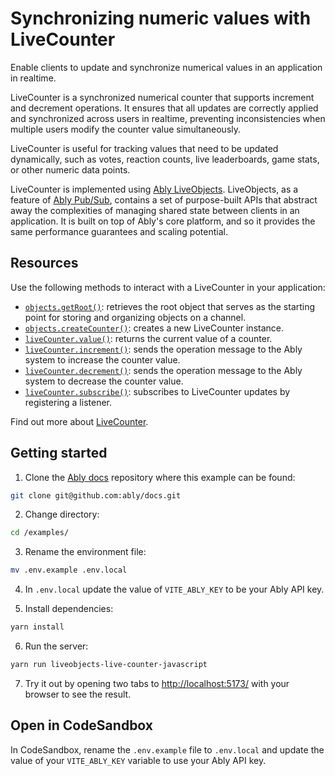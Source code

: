 # Synchronizing numeric values with LiveCounter

Enable clients to update and synchronize numerical values in an application in realtime.

LiveCounter is a synchronized numerical counter that supports increment and decrement operations. It ensures that all updates are correctly applied and synchronized across users in realtime, preventing inconsistencies when multiple users modify the counter value simultaneously.

LiveCounter is useful for tracking values that need to be updated dynamically, such as votes, reaction counts, live leaderboards, game stats, or other numeric data points.

LiveCounter is implemented using [Ably LiveObjects](/docs/liveobjects). LiveObjects, as a feature of [Ably Pub/Sub](/docs/channels), contains a set of purpose-built APIs that abstract away the complexities of managing shared state between clients in an application. It is built on top of Ably's core platform, and so it provides the same performance guarantees and scaling potential.

## Resources

Use the following methods to interact with a LiveCounter in your application:

- [`objects.getRoot()`](/docs/liveobjects/concepts/objects#root-object): retrieves the root object that serves as the starting point for storing and organizing objects on a channel.
- [`objects.createCounter()`](/docs/liveobjects/counter#create): creates a new LiveCounter instance.
- [`liveCounter.value()`](/docs/liveobjects/counter#value): returns the current value of a counter.
- [`liveCounter.increment()`](/docs/liveobjects/counter#update): sends the operation message to the Ably system to increase the counter value.
- [`liveCounter.decrement()`](/docs/liveobjects/counter#update): sends the operation message to the Ably system to decrease the counter value.
- [`liveCounter.subscribe()`](/docs/liveobjects/counter#subscribe-data): subscribes to LiveCounter updates by registering a listener.

Find out more about [LiveCounter](/docs/liveobjects/counter).

## Getting started

1. Clone the [Ably docs](https://github.com/ably/docs) repository where this example can be found:

  ```sh
  git clone git@github.com:ably/docs.git
  ```

2. Change directory:

  ```sh
  cd /examples/
  ```

3. Rename the environment file:

  ```sh
  mv .env.example .env.local
  ```

4. In `.env.local` update the value of `VITE_ABLY_KEY` to be your Ably API key.

5. Install dependencies:

  ```sh
  yarn install
  ```

6. Run the server:

  ```sh
  yarn run liveobjects-live-counter-javascript
  ```

7. Try it out by opening two tabs to [http://localhost:5173/](http://localhost:5173/) with your browser to see the result.

## Open in CodeSandbox

In CodeSandbox, rename the `.env.example` file to `.env.local` and update the value of your `VITE_ABLY_KEY` variable to use your Ably API key.

